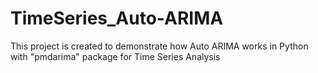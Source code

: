 # TimeSeries_Auto-ARIMA
This project is created to demonstrate how Auto ARIMA works in Python with "pmdarima" package for Time Series Analysis
